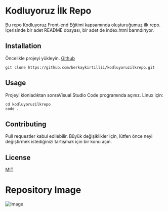 # Kodluyoruz İlk Repo
Bu repo [Kodluyoruz](https://www.kodluyoruz.org/) Front-end Eğitimi
kapsamında oluşturuğumuz ilk repo. İçerisinde bir adet README
dosyası, bir adet de index.html barındırıyor.


## Installation
Öncelikle projeyi yükleyin. [Github](https://github.com/berkaykirtillii/kodluyoruzilkrepo.git)
```
git clone https://github.com/berkaykirtillii/kodluyoruzilkrepo.git 
```

## Usage
Projeyi klonladıktan sonraVisual Studio Code programında açınız.
Linux için:
```
cd kodluyoruzilkrepo
code .
```

## Contributing
Pull requestler kabul edilebilir. Büyük değişiklikler için, lütfen önce 
neyi değiştirmek istediğinizi tartışmak için bir konu açın.

## License
[MIT](https://opensource.org/licenses/MIT)

# Repository Image

![Image](https://www.hizliresim.com/4meuhbz)

